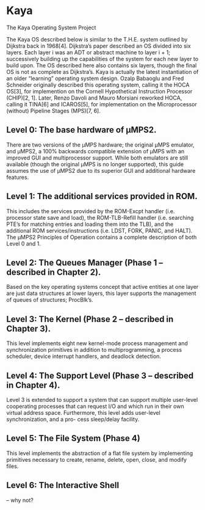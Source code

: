 # Kaya
The Kaya Operating System Project

The Kaya OS described below is similar to the T.H.E. system outlined by Dijkstra back in 1968[4]. Dijkstra’s paper described an OS divided into six layers. Each layer i was an ADT or abstract machine to layer i + 1; successively building up the capabilities of the system for each new layer to build upon. The OS described here also contains six layers, though the final OS is not as complete as Dijkstra’s.
Kaya is actually the latest instantiation of an older “learning” operating system design. Ozalp Babaoglu and Fred Schneider originally described this operating system, calling it the HOCA OS[3], for implemention on the Cornell Hypothetical Instruction Processor (CHIP)[2, 1]. Later, Renzo Davoli and Mauro Morsiani reworked HOCA, calling it TINA[6] and ICAROS[5], for implementation on the Microprocessor (without) Pipeline Stages (MPS)[7, 6].

## Level 0: The base hardware of μMPS2. ##
There are two versions of the μMPS hardware; the original μMPS emulator, and μMPS2, a 100% backwards compatible extension of μMPS with an improved GUI and multiprocessor support. While both emulators are still available (though the original μMPS is no longer supported), this guide assumes the use of μMPS2 due to its superior GUI and additional hardware features.

## Level 1: The additional services provided in ROM. ## 
This includes the services provided by the ROM-Excpt handler (i.e. processor state save and load), the ROM-TLB-Refill handler (i.e. searching PTE’s for matching entries and loading them into the TLB), and the additional ROM services/instructions (i.e. LDST, FORK, PANIC, and HALT). The μMPS2 Principles of Operation contains a complete description of both Level 0 and 1.

## Level 2: The Queues Manager (Phase 1 – described in Chapter 2). ## 
Based on the key operating systems concept that active entities at one layer are just data structures at lower layers, this layer supports the management of queues of structures; ProcBlk’s.


## Level 3: The Kernel (Phase 2 – described in Chapter 3). ##
This level implements eight new kernel-mode process management and synchronization primitives in addition to multiprogramming, a process scheduler, device interrupt handlers, and deadlock detection.

## Level 4: The Support Level (Phase 3 – described in Chapter 4). ## 
Level 3 is extended to support a system that can support multiple user-level cooperating processes that can request I/O and which run in their own virtual address space. Furthermore, this level adds user-level synchronization, and a pro- cess sleep/delay facility.

## Level 5: The File System (Phase 4) ## 
This level implements the abstraction of a flat file system by implementing primitives necessary to create, rename, delete, open, close, and modify files.

## Level 6: The Interactive Shell ## 
– why not?
